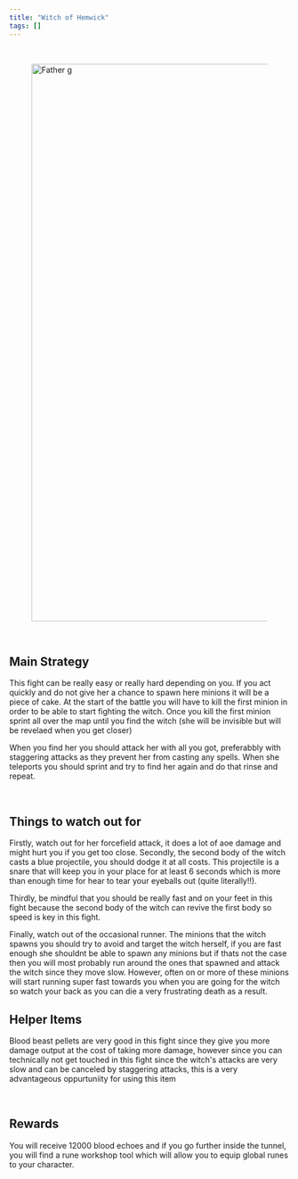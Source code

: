 ```yaml
---
title: "Witch of Hemwick"
tags: []
---
```




<br />


<figure>
<img src="/witchfight.jpg" class="rounded-md my-8" alt="Father g" style="width:1000px;border-radius:8px:">
</figure>



<br /> 

## Main Strategy
This fight can be really easy or really hard depending on you. If you act quickly and do not give her a chance to spawn here minions it will be a piece of cake. At the start of the battle you will have to kill the first minion in order to be able to start fighting the witch.
Once you kill the first minion sprint all over the map until you find the witch (she will be invisible but will be revelaed when you get closer)

When you find her you should attack her with all you got, preferabbly with staggering attacks as they prevent her from casting any spells.
When she teleports you should sprint and try to find her again and do that rinse and repeat.



<br /> 

## Things to watch out for
Firstly, watch out for her forcefield attack, it does a lot of aoe damage and might hurt you if you get too close. Secondly, the second body of the witch casts a blue projectile, you should dodge it at all costs. This projectile is a snare that will keep you in your place for at least 6 seconds which is more than enough time for hear to tear your eyeballs out (quite literally!!).

Thirdly, be mindful that you should be really fast and on your feet in this fight because the second body of the witch can revive the first body so speed is key in this fight.

Finally, watch out of the occasional runner. The minions that the witch spawns you should try to avoid and target the witch herself, if you are fast enough she shouldnt be able to spawn any minions but if thats not the case then you will most probably run around the ones that spawned and attack the witch since they move slow. However, often on or more of these minions will start running super fast towards you when you are going for the witch so watch your back as you can die a very frustrating death as a result.


## Helper Items
Blood beast pellets are very good in this fight since they give you more damage output at the cost of taking more damage, however since you can technically not get touched in this fight since the witch's attacks are very slow and can be canceled by staggering attacks, this is a very advantageous oppurtuniity for using this item

<br /> 

## Rewards
You will receive 12000 blood echoes and if you go further inside the tunnel, you will find a rune workshop tool which will allow you to equip global runes to your character.




<br /> 




